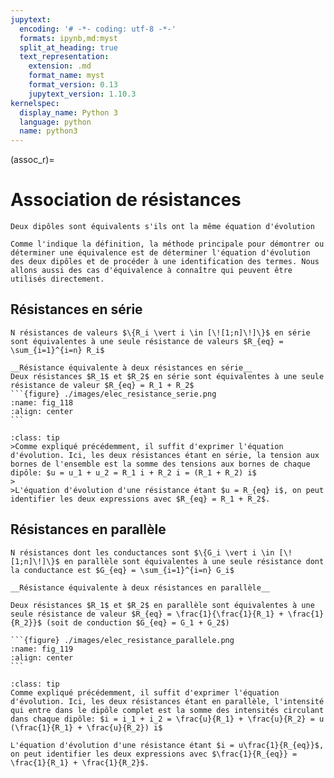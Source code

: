 ```yaml
---
jupytext:
  encoding: '# -*- coding: utf-8 -*-'
  formats: ipynb,md:myst
  split_at_heading: true
  text_representation:
    extension: .md
    format_name: myst
    format_version: 0.13
    jupytext_version: 1.10.3
kernelspec:
  display_name: Python 3
  language: python
  name: python3
---
```

(assoc_r)=
# Association de résistances

````{topic} Dipôle équivalent
Deux dipôles sont équivalents s'ils ont la même équation d'évolution

Comme l'indique la définition, la méthode principale pour démontrer ou déterminer une équivalence est de déterminer l'équation d'évolution des deux dipôles et de procéder à une identification des termes. Nous allons aussi des cas d'équivalence à connaître qui peuvent être utilisés directement.
````

## Résistances en série

````{sidebar} Généralisation
N résistances de valeurs $\{R_i \vert i \in [\![1;n]\!]\}$ en série sont équivalentes à une seule résistance de valeurs $R_{eq} = \sum_{i=1}^{i=n} R_i$
````
````{important} 
__Résistance équivalente à deux résistances en série__
Deux résistances $R_1$ et $R_2$ en série sont équivalentes à une seule résistance de valeur $R_{eq} = R_1 + R_2$
```{figure} ./images/elec_resistance_serie.png
:name: fig_118
:align: center
```
````

````{admonition} __Démonstration__  
:class: tip
>Comme expliqué précédemment, il suffit d'exprimer l'équation d'évolution. Ici, les deux résistances étant en série, la tension aux bornes de l'ensemble est la somme des tensions aux bornes de chaque dipôle: $u = u_1 + u_2 = R_1 i + R_2 i = (R_1 + R_2) i$
>
>L'équation d'évolution d'une résistance étant $u = R_{eq} i$, on peut identifier les deux expressions avec $R_{eq} = R_1 + R_2$.
````


## Résistances en parallèle

````{sidebar} Généralisation
N résistances dont les conductances sont $\{G_i \vert i \in [\![1;n]\!]\}$ en parallèle sont équivalentes à une seule résistance dont la conductance est $G_{eq} = \sum_{i=1}^{i=n} G_i$
````
````{important} 
__Résistance équivalente à deux résistances en parallèle__

Deux résistances $R_1$ et $R_2$ en parallèle sont équivalentes à une seule résistance de valeur $R_{eq} = \frac{1}{\frac{1}{R_1} + \frac{1}{R_2}}$ (soit de conduction $G_{eq} = G_1 + G_2$)

```{figure} ./images/elec_resistance_parallele.png
:name: fig_119
:align: center
```
````

````{admonition} __Démonstration__  
:class: tip
Comme expliqué précédemment, il suffit d'exprimer l'équation d'évolution. Ici, les deux résistances étant en parallèle, l'intensité qui entre dans le dipôle complet est la somme des intensités circulant dans chaque dipôle: $i = i_1 + i_2 = \frac{u}{R_1} + \frac{u}{R_2} = u (\frac{1}{R_1} + \frac{u}{R_2}) i$

L'équation d'évolution d'une résistance étant $i = u\frac{1}{R_{eq}}$, on peut identifier les deux expressions avec $\frac{1}{R_{eq}} = \frac{1}{R_1} + \frac{1}{R_2}$.
````

